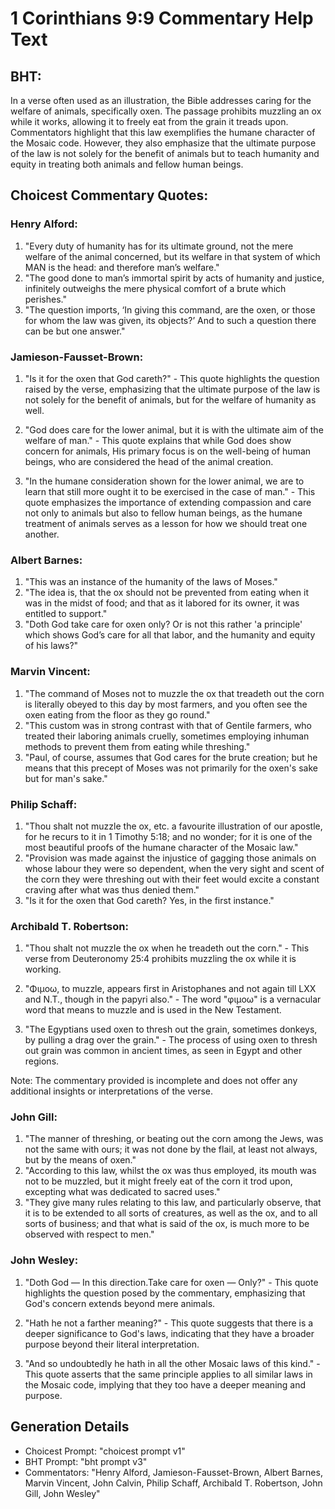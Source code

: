 # 1 Corinthians 9:9 Commentary Help Text

## BHT:
In a verse often used as an illustration, the Bible addresses caring for the welfare of animals, specifically oxen. The passage prohibits muzzling an ox while it works, allowing it to freely eat from the grain it treads upon. Commentators highlight that this law exemplifies the humane character of the Mosaic code. However, they also emphasize that the ultimate purpose of the law is not solely for the benefit of animals but to teach humanity and equity in treating both animals and fellow human beings.

## Choicest Commentary Quotes:
### Henry Alford:
1. "Every duty of humanity has for its ultimate ground, not the mere welfare of the animal concerned, but its welfare in that system of which MAN is the head: and therefore man’s welfare."
2. "The good done to man’s immortal spirit by acts of humanity and justice, infinitely outweighs the mere physical comfort of a brute which perishes."
3. "The question imports, ‘In giving this command, are the oxen, or those for whom the law was given, its objects?’ And to such a question there can be but one answer."

### Jamieson-Fausset-Brown:
1. "Is it for the oxen that God careth?" - This quote highlights the question raised by the verse, emphasizing that the ultimate purpose of the law is not solely for the benefit of animals, but for the welfare of humanity as well.

2. "God does care for the lower animal, but it is with the ultimate aim of the welfare of man." - This quote explains that while God does show concern for animals, His primary focus is on the well-being of human beings, who are considered the head of the animal creation.

3. "In the humane consideration shown for the lower animal, we are to learn that still more ought it to be exercised in the case of man." - This quote emphasizes the importance of extending compassion and care not only to animals but also to fellow human beings, as the humane treatment of animals serves as a lesson for how we should treat one another.

### Albert Barnes:
1. "This was an instance of the humanity of the laws of Moses."
2. "The idea is, that the ox should not be prevented from eating when it was in the midst of food; and that as it labored for its owner, it was entitled to support."
3. "Doth God take care for oxen only? Or is not this rather 'a principle' which shows God’s care for all that labor, and the humanity and equity of his laws?"

### Marvin Vincent:
1. "The command of Moses not to muzzle the ox that treadeth out the corn is literally obeyed to this day by most farmers, and you often see the oxen eating from the floor as they go round." 
2. "This custom was in strong contrast with that of Gentile farmers, who treated their laboring animals cruelly, sometimes employing inhuman methods to prevent them from eating while threshing."
3. "Paul, of course, assumes that God cares for the brute creation; but he means that this precept of Moses was not primarily for the oxen's sake but for man's sake."

### Philip Schaff:
1. "Thou shalt not muzzle the ox, etc. a favourite illustration of our apostle, for he recurs to it in 1 Timothy 5:18; and no wonder; for it is one of the most beautiful proofs of the humane character of the Mosaic law."
2. "Provision was made against the injustice of gagging those animals on whose labour they were so dependent, when the very sight and scent of the corn they were threshing out with their feet would excite a constant craving after what was thus denied them."
3. "Is it for the oxen that God careth? Yes, in the first instance."

### Archibald T. Robertson:
1. "Thou shalt not muzzle the ox when he treadeth out the corn." - This verse from Deuteronomy 25:4 prohibits muzzling the ox while it is working. 

2. "Φιμοω, to muzzle, appears first in Aristophanes and not again till LXX and N.T., though in the papyri also." - The word "φιμοω" is a vernacular word that means to muzzle and is used in the New Testament.

3. "The Egyptians used oxen to thresh out the grain, sometimes donkeys, by pulling a drag over the grain." - The process of using oxen to thresh out grain was common in ancient times, as seen in Egypt and other regions.

Note: The commentary provided is incomplete and does not offer any additional insights or interpretations of the verse.

### John Gill:
1. "The manner of threshing, or beating out the corn among the Jews, was not the same with ours; it was not done by the flail, at least not always, but by the means of oxen." 
2. "According to this law, whilst the ox was thus employed, its mouth was not to be muzzled, but it might freely eat of the corn it trod upon, excepting what was dedicated to sacred uses."
3. "They give many rules relating to this law, and particularly observe, that it is to be extended to all sorts of creatures, as well as the ox, and to all sorts of business; and that what is said of the ox, is much more to be observed with respect to men."

### John Wesley:
1. "Doth God — In this direction.Take care for oxen — Only?" - This quote highlights the question posed by the commentary, emphasizing that God's concern extends beyond mere animals. 

2. "Hath he not a farther meaning?" - This quote suggests that there is a deeper significance to God's laws, indicating that they have a broader purpose beyond their literal interpretation. 

3. "And so undoubtedly he hath in all the other Mosaic laws of this kind." - This quote asserts that the same principle applies to all similar laws in the Mosaic code, implying that they too have a deeper meaning and purpose.


## Generation Details
- Choicest Prompt: "choicest prompt v1"
- BHT Prompt: "bht prompt v3"
- Commentators: "Henry Alford, Jamieson-Fausset-Brown, Albert Barnes, Marvin Vincent, John Calvin, Philip Schaff, Archibald T. Robertson, John Gill, John Wesley"
